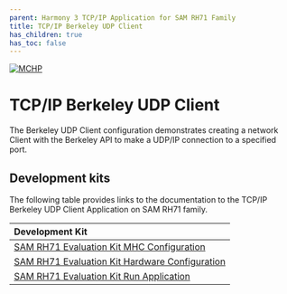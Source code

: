```yaml
---
parent: Harmony 3 TCP/IP Application for SAM RH71 Family
title: TCP/IP Berkeley UDP Client
has_children: true
has_toc: false
---
```

[![MCHP](https://www.microchip.com/ResourcePackages/Microchip/assets/dist/images/logo.png)](https://www.microchip.com)

# TCP/IP Berkeley UDP Client

The Berkeley UDP Client configuration demonstrates creating a network Client with the Berkeley API to make a UDP/IP connection to a specified port.

## Development kits
The following table provides links to the documentation to the TCP/IP Berkeley UDP Client Application on SAM RH71 family.


| Development Kit |
|:---------|
|[SAM RH71 Evaluation Kit MHC Configuration](docs/readme_mhc_configuration.md) |
|[SAM RH71 Evaluation Kit Hardware Configuration](docs/readme_hardware_configuration.md) |
|[SAM RH71 Evaluation Kit Run Application](docs/readme_run_application.md) |

